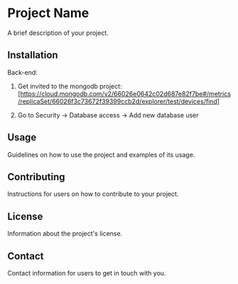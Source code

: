 # Project Name

A brief description of your project.

## Installation

Back-end: 
1. Get invited to the mongodb project: [https://cloud.mongodb.com/v2/66026e0642c02d687e82f7be#/metrics/replicaSet/66026f3c73672f39399ccb2d/explorer/test/devices/find]

2. Go to Security -> Database access -> Add new database user 

## Usage

Guidelines on how to use the project and examples of its usage.

## Contributing

Instructions for users on how to contribute to your project.

## License

Information about the project's license.

## Contact

Contact information for users to get in touch with you.
